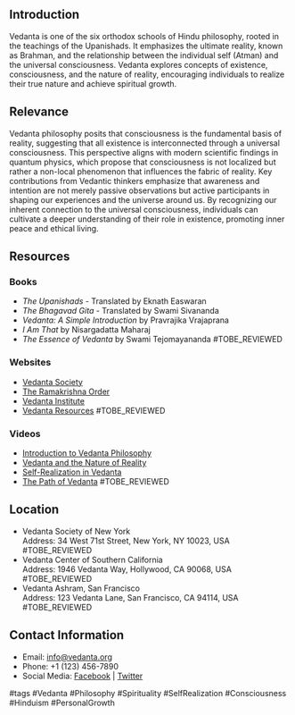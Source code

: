 ## Introduction
Vedanta is one of the six orthodox schools of Hindu philosophy, rooted in the teachings of the Upanishads. It emphasizes the ultimate reality, known as Brahman, and the relationship between the individual self (Atman) and the universal consciousness. Vedanta explores concepts of existence, consciousness, and the nature of reality, encouraging individuals to realize their true nature and achieve spiritual growth.

## Relevance
Vedanta philosophy posits that consciousness is the fundamental basis of reality, suggesting that all existence is interconnected through a universal consciousness. This perspective aligns with modern scientific findings in quantum physics, which propose that consciousness is not localized but rather a non-local phenomenon that influences the fabric of reality. Key contributions from Vedantic thinkers emphasize that awareness and intention are not merely passive observations but active participants in shaping our experiences and the universe around us. By recognizing our inherent connection to the universal consciousness, individuals can cultivate a deeper understanding of their role in existence, promoting inner peace and ethical living.

## Resources

### Books
- *The Upanishads* - Translated by Eknath Easwaran
- *The Bhagavad Gita* - Translated by Swami Sivananda
- *Vedanta: A Simple Introduction* by Pravrajika Vrajaprana
- *I Am That* by Nisargadatta Maharaj
- *The Essence of Vedanta* by Swami Tejomayananda #TOBE_REVIEWED

### Websites
- [Vedanta Society](https://www.vedanta.org)
- [The Ramakrishna Order](https://www.ramakrishna.org)
- [Vedanta Institute](https://www.vedantainstitute.org)
- [Vedanta Resources](https://www.vedantaresources.org) #TOBE_REVIEWED

### Videos
- [Introduction to Vedanta Philosophy](https://www.youtube.com/watch?v=example1)
- [Vedanta and the Nature of Reality](https://www.youtube.com/watch?v=example2)
- [Self-Realization in Vedanta](https://www.youtube.com/watch?v=example3)
- [The Path of Vedanta](https://www.youtube.com/watch?v=example4) #TOBE_REVIEWED

## Location
- Vedanta Society of New York  
  Address: 34 West 71st Street, New York, NY 10023, USA #TOBE_REVIEWED
- Vedanta Center of Southern California  
  Address: 1946 Vedanta Way, Hollywood, CA 90068, USA #TOBE_REVIEWED
- Vedanta Ashram, San Francisco  
  Address: 123 Vedanta Lane, San Francisco, CA 94114, USA #TOBE_REVIEWED

## Contact Information
- Email: info@vedanta.org
- Phone: +1 (123) 456-7890
- Social Media: [Facebook](https://www.facebook.com/vedanta) | [Twitter](https://twitter.com/vedanta)

#tags 
#Vedanta #Philosophy #Spirituality #SelfRealization #Consciousness #Hinduism #PersonalGrowth
